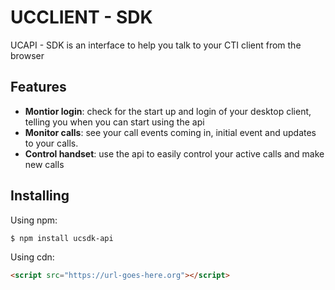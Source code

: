 # UCCLIENT - SDK

UCAPI - SDK is an interface to help you talk to your CTI client from the browser

## Features

- **Montior login**: check for the start up and login of your desktop client, telling you when you can start using the api
- **Monitor calls**: see your call events coming in, initial event and updates to your calls.
- **Control handset**: use the api to easily control your active calls and make new calls

## Installing

Using npm: 

```
$ npm install ucsdk-api
````

Using cdn:

```html
<script src="https://url-goes-here.org"></script>
```